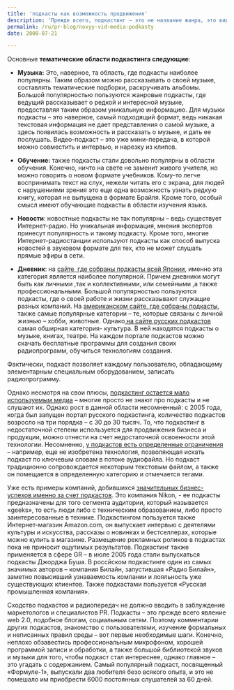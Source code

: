 ```yaml
---
title: 'подкасты как возможность продвижения'
description: 'Прежде всего, подкастинг – это не название жанра, это вид технологии доставки информации. Форма подкаста – это аудиофайл, который пользователь может загрузить из их любимого блога и прослушать на любом устройстве воспроизведения цифрового аудио. Причем подкастом называется как один файл, так и серия файлов. В последнее время набирают популярность видео-подкасты. На подкаст можно подписаться  через RSS. Как бизнес-возможность подкаст – это хороший способ доставить свое сообщение потребителю.'
permalink: /ru/pr-blog/novyy-vid-media-podkasty
date: 2008-07-21

---
```


Основные <strong>тематические области подкастинга следующие</strong>:

<ul><li><strong>Музыка:</strong> Это, наверное, та область, где подкасты наиболее популярны. Таким образом можно рассказывать о своей музыке, составлять тематические подборки, раскручивать альбомы. Большой популярностью пользуются жанровые подкасты, где ведущий рассказывает о редкой и интересной музыке, предоставляя таким образом уникальную информацию. Для музыки подкасты – это наверное, самый подходящий формат, ведь никакая текстовая информация не дает представления о самой музыке, а здесь появилась возможность и рассказать о музыке, и дать ее послушать. Видео-подкаст – это уже мини-передача, в которой можно совместить и интервью, и нарезку из клипов. </li><li>

<strong>Обучение:</strong> также подкасты стали довольно популярны в области обучения. Конечно, ничто на свете не заменит живого учителя, но можно говорить о новом формате учебников. Кому-то легче воспринимать текст на слух, нежели читать его с экрана, для людей с нарушениями зрения это еще одна возможность узнать редкую книгу, которая не выпущена в формате Брайля. Кроме того, особый смысл имеют обучающие подкасты в области изучения языка. </li><li>

<strong>Новости</strong>: новостные подкасты не так популярны – ведь существует Интернет-радио. Но уникальная информация, мнения экспертов принесут популярность и такому подкасту. Кроме того, многие Интернет-радиостанции используют подкасты как способ выпуска новостей в звуковом формате для тех, кто не может слушать прямые эфиры в сети. </li><li>

<strong>Дневник</strong>: на <a href='http://www.podcastjuice.jp/'>сайте, где собраны подкасты всей Японии</a>, именно эта категория является наиболее популярной. Причем дневники могут быть как личными ,так и коллективными, или семейными ,а также профессиональными. Большой популярностью пользуются подкасты, где о своей работе и жизни рассказывают служащие разных компаний. На <a href="http://www.podcasting.com/">американском сайте, где собраны подкасты</a>, также самые популярные категории – те, которые связаны с личной жизнью – хобби, животные. Однако<a href="http://www.russianpodcasting.ru"> на сайте русских подкастов</a> самая обширная категория-  культура. В ней находятся подкасты о музыке, книгах, театре. На каждом портале подкастов можно скачать бесплатные программы для создания своих радиопрограмм, обучиться технологиям создания. </li></ul>

Фактически, подкаст позволяет каждому пользователю, обладающему элементарным специальным оборудованием, записать радиопрограмму.

Однако несмотря на свои плюсы, <a href="http://web-updates.avenuesnepal.com/podcasting/">подкастинг остается мало используемым медиа</a> – многие просто не знают про подкасты и не слушают их. Однако рост в данной области несомненный: с 2005 года, когда был запущен портал русского подкастинга, количество подкастов возросло на три порядка – с 30 до 30 тысяч. То, что подкастинг в недостаточной степени используется для продвижения бизнеса и продукции, можно отнести на счет недостаточной освоенности этой технологии. Несомненно, <a href="http://mashable.com/2008/07/19/podcasting-failure/">у подкастов есть определенные ограничения</a> – например, еще не изобретена технология, позволяющая искать подкаст по ключевым словам в потоке аудиофайла. Но подкаст традиционно сопровождается некоторым текстовым файлом, а также он помещается в определенную категорию и отмечается тегами.

Уже есть примеры компаний, добившихся <a href="http://www.proreklamu.com/content/view/6541/88/">значительных бизнес-успехов именно за счет подкастов</a>.  Это компания Nikon, - ее подкасты  предназначены для того сегмента аудитории, который называется «geeks», то есть люди либо с техническим образованием, либо просто заинтересованные в технике.  Подкастингом пользуется также Интернет-магазин Amazon.com, он выпускает интервью с деятелями культуры и искусства, рассказы о новинках и бестселлерах, которые можно купить в магазине. Размещение рекламных роликов в подкастах пока не приносит ощутимых результатов. Подкастинг также применяется в сфере GR – в июле 2005 года стали выпускаться подкасты Джорджа Буша. В россйском подкастинге один из самых значимых авторов – компания Билайн, запустившая «Радио Билайн», заметно повысивший узнаваемость компании и лояльность уже существующих клиентов. Также подкастами пользуется «Русская промышленная компания».

Сходство подкастов и радиопередач не должно вводить в заблуждение маркетологов и специалистов PR. Подкасты – это прежде всего явление web 2.0, подобное блогам, социальным сетям. Поэтому комментарии других подкастов, знакомство с пользователями, изучение формальных и неписанных правил среды – вот первые необходимые шаги. Конечно, неплохо обзавестись профессиональным микрофоном, хорошей программой записи и обработки, а также большой библиотекой звуков и музыки для того, чтобы подкаст стал интереснее, однако главное – это угадать с содержанием. Самый популярный подкаст, посвященный «Формуле-1», выпускали два любителя безо всякого опыта, и это не помешало им приобрести 6000 постоянных слушателей за 60 дней.

